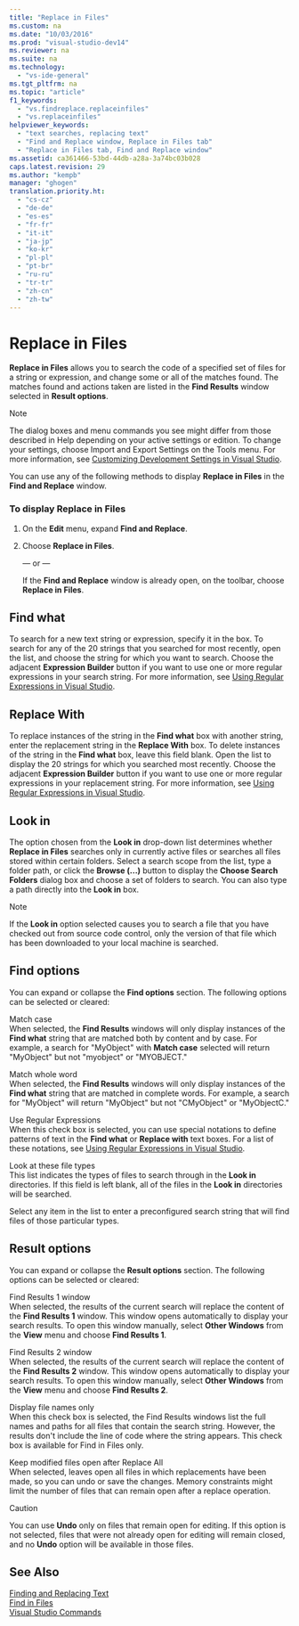 ```yaml
---
title: "Replace in Files"
ms.custom: na
ms.date: "10/03/2016"
ms.prod: "visual-studio-dev14"
ms.reviewer: na
ms.suite: na
ms.technology: 
  - "vs-ide-general"
ms.tgt_pltfrm: na
ms.topic: "article"
f1_keywords: 
  - "vs.findreplace.replaceinfiles"
  - "vs.replaceinfiles"
helpviewer_keywords: 
  - "text searches, replacing text"
  - "Find and Replace window, Replace in Files tab"
  - "Replace in Files tab, Find and Replace window"
ms.assetid: ca361466-53bd-44db-a28a-3a74bc03b028
caps.latest.revision: 29
ms.author: "kempb"
manager: "ghogen"
translation.priority.ht: 
  - "cs-cz"
  - "de-de"
  - "es-es"
  - "fr-fr"
  - "it-it"
  - "ja-jp"
  - "ko-kr"
  - "pl-pl"
  - "pt-br"
  - "ru-ru"
  - "tr-tr"
  - "zh-cn"
  - "zh-tw"
---
```

# Replace in Files
**Replace in Files** allows you to search the code of a specified set of files for a string or expression, and change some or all of the matches found. The matches found and actions taken are listed in the **Find Results** window selected in **Result options**.  
  
> [!NOTE]
>  The dialog boxes and menu commands you see might differ from those described in Help depending on your active settings or edition. To change your settings, choose Import and Export Settings on the Tools menu. For more information, see [Customizing Development Settings in Visual Studio](http://msdn.microsoft.com/22c4debb-4e31-47a8-8f19-16f328d7dcd3).  
  
 You can use any of the following methods to display **Replace in Files** in the **Find and Replace** window.  
  
### To display Replace in Files  
  
1.  On the **Edit** menu, expand **Find and Replace**.  
  
2.  Choose **Replace in Files**.  
  
     — or —  
  
     If the **Find and Replace** window is already open, on the toolbar, choose **Replace in Files**.  
  
## Find what  
 To search for a new text string or expression, specify it in the box. To search for any of the 20 strings that you searched for most recently, open the list, and choose the string for which you want to search. Choose the adjacent **Expression Builder** button if you want to use one or more regular expressions in your search string. For more information, see [Using Regular Expressions in Visual Studio](../ide/using-regular-expressions-in-visual-studio.md).  
  
## Replace With  
 To replace instances of the string in the **Find what** box with another string, enter the replacement string in the **Replace With** box. To delete instances of the string in the **Find what** box, leave this field blank. Open the list to display the 20 strings for which you searched most recently. Choose the adjacent **Expression Builder** button if you want to use one or more regular expressions in your replacement string. For more information, see [Using Regular Expressions in Visual Studio](../ide/using-regular-expressions-in-visual-studio.md).  
  
## Look in  
 The option chosen from the **Look in** drop-down list determines whether **Replace in Files** searches only in currently active files or searches all files stored within certain folders. Select a search scope from the list, type a folder path, or click the **Browse (...)** button to display the **Choose Search Folders** dialog box and choose a set of folders to search. You can also type a path directly into the **Look in** box.  
  
> [!NOTE]
>  If the **Look in** option selected causes you to search a file that you have checked out from source code control, only the version of that file which has been downloaded to your local machine is searched.  
  
## Find options  
 You can expand or collapse the **Find options** section. The following options can be selected or cleared:  
  
 Match case  
 When selected, the **Find Results** windows will only display instances of the **Find what** string that are matched both by content and by case. For example, a search for "MyObject" with **Match case** selected will return "MyObject" but not "myobject" or "MYOBJECT."  
  
 Match whole word  
 When selected, the **Find Results** windows will only display instances of the **Find what** string that are matched in complete words. For example, a search for "MyObject" will return "MyObject" but not "CMyObject" or "MyObjectC."  
  
 Use Regular Expressions  
 When this check box is selected, you can use special notations to define patterns of text in the **Find what** or **Replace with** text boxes. For a list of these notations, see [Using Regular Expressions in Visual Studio](../ide/using-regular-expressions-in-visual-studio.md).  
  
 Look at these file types  
 This list indicates the types of files to search through in the **Look in** directories. If this field is left blank, all of the files in the **Look in** directories will be searched.  
  
 Select any item in the list to enter a preconfigured search string that will find files of those particular types.  
  
## Result options  
 You can expand or collapse the **Result options** section. The following options can be selected or cleared:  
  
 Find Results 1 window  
 When selected, the results of the current search will replace the content of the **Find Results 1** window. This window opens automatically to display your search results. To open this window manually, select **Other Windows** from the **View** menu and choose **Find Results 1**.  
  
 Find Results 2 window  
 When selected, the results of the current search will replace the content of the **Find Results 2** window. This window opens automatically to display your search results. To open this window manually, select **Other Windows** from the **View** menu and choose **Find Results 2**.  
  
 Display file names only  
 When this check box is selected, the Find Results windows list the full names and paths for all files that contain the search string. However, the results don't include the line of code where the string appears. This check box is available for Find in Files only.  
  
 Keep modified files open after Replace All  
 When selected, leaves open all files in which replacements have been made, so you can undo or save the changes. Memory constraints might limit the number of files that can remain open after a replace operation.  
  
> [!CAUTION]
>  You can use **Undo** only on files that remain open for editing. If this option is not selected, files that were not already open for editing will remain closed, and no **Undo** option will be available in those files.  
  
## See Also  
 [Finding and Replacing Text](../ide/finding-and-replacing-text.md)   
 [Find in Files](../ide/find-in-files.md)   
 [Visual Studio Commands](../reference/visual-studio-commands.md)